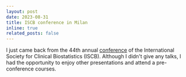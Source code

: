 ```yaml
---
layout: post
date: 2023-08-31
title: ISCB conference in Milan
inline: true
related_posts: false
---
```



I just came back from the 44th annual [conference](https://www.iscb2023.info/) of the International Society for Clinical Biostatistics (ISCB). Although I didn't give any talks, I had the opportunity to enjoy other presentations and attend a pre-conference courses.

